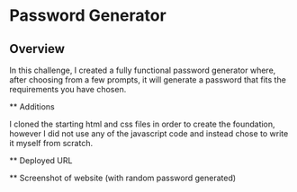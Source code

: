 # Password Generator

## Overview

In this challenge, I created a fully functional password generator where, after choosing from a few prompts, it will generate a password that fits the requirements you have chosen.

** Additions

I cloned the starting html and css files in order to create the foundation, however I did not use any of the javascript code and instead chose to write it myself from scratch.

** Deployed URL



** Screenshot of website (with random password generated)
